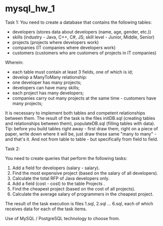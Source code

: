 # mysql_hw_1
Task 1:
You need to create a database that contains the following tables:
- developers (stores data about developers (name, age, gender, etc.))
- skills (industry - Java, C++, C#, JS; skill level - Junior, Middle, Senior)
- projects (projects where developers work)
- companies (IT companies where developers work)
- customers (customers who are customers of projects in IT companies)
 

Wherein:
- each table must contain at least 3 fields, one of which is id;
- develop a ManyToMany relationship:
- one developer has many projects;
- developers can have many skills;
- each project has many developers;
- companies carry out many projects at the same time - customers have many projects;

It is necessary to implement both tables and competent relationships between them.
The result of the task is the files initDB.sql (creating tables and relationships between them), populateDB.sql (filling tables with data).
Tip: before you build tables right away - first draw them, right on a piece of paper, write down where it will be, 
just draw these same "many to many" - and that's it. And not from table to table - but specifically from field to field.

Task 2:

You need to create queries that perform the following tasks:

1. Add a field for developers (salary - salary).
2. Find the most expensive project (based on the salary of all developers).
3. Calculate the total RFP of Java developers only.
4. Add a field (cost - cost) to the table Projects .
5. Find the cheapest project (based on the cost of all projects).
6. Calculate the average salary of programmers in the cheapest project.


The result of the task execution is files 1.sql, 2.sql ... 6.sql, each of which receives data for each of the task items.

Use of MySQL / PostgreSQL technology to choose from.
